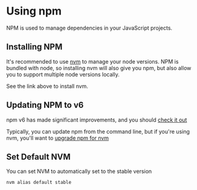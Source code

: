 # Using npm

NPM is used to manage dependencies in your JavaScript projects.

## Installing NPM

It's recommended to use [nvm](https://github.com/creationix/nvm) to manage your node versions. NPM is bundled with node, so installing nvm will also give you npm, but also allow you to support multiple node versions locally.

See the link above to install nvm.

## Updating NPM to v6

npm v6 has made significant improvements, and you should [check it out](https://medium.com/npm-inc/announcing-npm-6-5d0b1799a905)

Typically, you can update npm from the command line, but if you're using nvm, you'll want to [upgrade npm for nvm](https://stanko.github.io/nvm-updating-npm/)

## Set Default NVM

You can set NVM to automatically set to the stable version

`nvm alias default stable`
